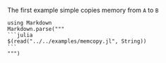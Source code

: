 The first example simple copies memory from `A` to `B`


````@eval
using Markdown
Markdown.parse("""
```julia
$(read("../../examples/memcopy.jl", String))
```
""")
````